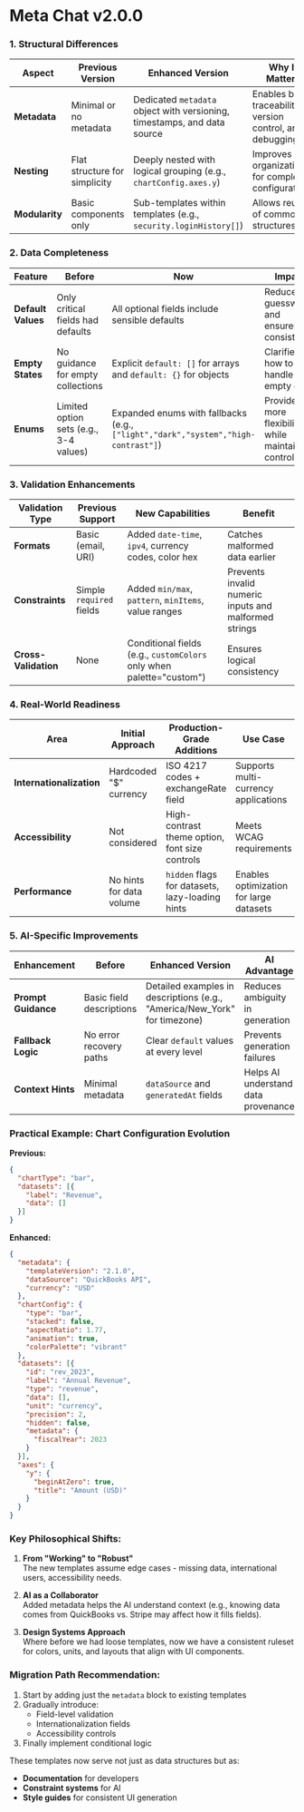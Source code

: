
# Meta Chat v2.0.0

### 1. **Structural Differences**

| Aspect               | Previous Version                     | Enhanced Version                          | Why It Matters |
|----------------------|--------------------------------------|-------------------------------------------|----------------|
| **Metadata**         | Minimal or no metadata               | Dedicated `metadata` object with versioning, timestamps, and data source | Enables better traceability, version control, and debugging |
| **Nesting**          | Flat structure for simplicity        | Deeply nested with logical grouping (e.g., `chartConfig.axes.y`) | Improves organization for complex configurations |
| **Modularity**       | Basic components only                | Sub-templates within templates (e.g., `security.loginHistory[]`) | Allows reuse of common structures |

### 2. **Data Completeness**

| Feature              | Before                              | Now                                      | Impact |
|----------------------|-------------------------------------|------------------------------------------|--------|
| **Default Values**   | Only critical fields had defaults   | All optional fields include sensible defaults | Reduces AI guesswork and ensures consistency |
| **Empty States**     | No guidance for empty collections   | Explicit `default: []` for arrays and `default: {}` for objects | Clarifies how to handle empty data |
| **Enums**           | Limited option sets (e.g., 3-4 values) | Expanded enums with fallbacks (e.g., `["light","dark","system","high-contrast"]`) | Provides more flexibility while maintaining control |

### 3. **Validation Enhancements**

| Validation Type      | Previous Support                   | New Capabilities                         | Benefit |
|----------------------|------------------------------------|------------------------------------------|---------|
| **Formats**          | Basic (email, URI)                 | Added `date-time`, `ipv4`, currency codes, color hex | Catches malformed data earlier |
| **Constraints**      | Simple `required` fields           | Added `min/max`, `pattern`, `minItems`, value ranges | Prevents invalid numeric inputs and malformed strings |
| **Cross-Validation** | None                               | Conditional fields (e.g., `customColors` only when palette="custom") | Ensures logical consistency |

### 4. **Real-World Readiness**

| Area                 | Initial Approach                   | Production-Grade Additions               | Use Case |
|----------------------|------------------------------------|------------------------------------------|----------|
| **Internationalization** | Hardcoded "$" currency        | ISO 4217 codes + exchangeRate field      | Supports multi-currency applications |
| **Accessibility**     | Not considered                    | High-contrast theme option, font size controls | Meets WCAG requirements |
| **Performance**       | No hints for data volume          | `hidden` flags for datasets, lazy-loading hints | Enables optimization for large datasets |

### 5. **AI-Specific Improvements**

| Enhancement          | Before                            | Enhanced Version                          | AI Advantage |
|----------------------|-----------------------------------|-------------------------------------------|--------------|
| **Prompt Guidance**  | Basic field descriptions          | Detailed examples in descriptions (e.g., "America/New_York" for timezone) | Reduces ambiguity in generation |
| **Fallback Logic**   | No error recovery paths           | Clear `default` values at every level     | Prevents generation failures |
| **Context Hints**    | Minimal metadata                  | `dataSource` and `generatedAt` fields     | Helps AI understand data provenance |

### Practical Example: Chart Configuration Evolution

**Previous:**
```json
{
  "chartType": "bar",
  "datasets": [{
    "label": "Revenue",
    "data": []
  }]
}
```

**Enhanced:**
```json
{
  "metadata": {
    "templateVersion": "2.1.0",
    "dataSource": "QuickBooks API",
    "currency": "USD"
  },
  "chartConfig": {
    "type": "bar",
    "stacked": false,
    "aspectRatio": 1.77,
    "animation": true,
    "colorPalette": "vibrant"
  },
  "datasets": [{
    "id": "rev_2023",
    "label": "Annual Revenue",
    "type": "revenue",
    "data": [],
    "unit": "currency",
    "precision": 2,
    "hidden": false,
    "metadata": {
      "fiscalYear": 2023
    }
  }],
  "axes": {
    "y": {
      "beginAtZero": true,
      "title": "Amount (USD)"
    }
  }
}
```

### Key Philosophical Shifts:

1. **From "Working" to "Robust"**  
   The new templates assume edge cases - missing data, international users, accessibility needs.

2. **AI as a Collaborator**  
   Added metadata helps the AI understand context (e.g., knowing data comes from QuickBooks vs. Stripe may affect how it fills fields).

3. **Design Systems Approach**  
   Where before we had loose templates, now we have a consistent ruleset for colors, units, and layouts that align with UI components.

### Migration Path Recommendation:

1. Start by adding just the `metadata` block to existing templates
2. Gradually introduce:
   - Field-level validation
   - Internationalization fields
   - Accessibility controls
3. Finally implement conditional logic

These templates now serve not just as data structures but as:
- **Documentation** for developers
- **Constraint systems** for AI
- **Style guides** for consistent UI generation